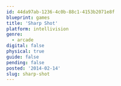 ```yaml
---
id: 44da97ab-1236-4c0b-88c1-4153b2071e8f
blueprint: games
title: 'Sharp Shot'
platform: intellivision
genre:
  - arcade
digital: false
physical: true
guide: false
pending: false
posted: '2014-02-14'
slug: sharp-shot
---
```

